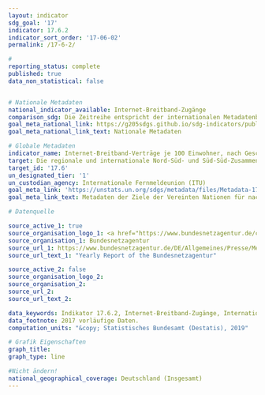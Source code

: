```yaml
---
layout: indicator
sdg_goal: '17'
indicator: 17.6.2
indicator_sort_order: '17-06-02'
permalink: /17-6-2/

#
reporting_status: complete
published: true
data_non_statistical: false


# Nationale Metadaten
national_indicator_available: Internet-Breitband-Zugänge
comparison_sdg: Die Zeitreihe entspricht der internationalen Metadatenbeschreibung.
goal_meta_national_link: https://g205sdgs.github.io/sdg-indicators/public/MetaDe/17.6.2.pdf
goal_meta_national_link_text: Nationale Metadaten

# Globale Metadaten
indicator_name: Internet-Breitband-Verträge je 100 Einwohner, nach Geschwindigkeit
target: Die regionale und internationale Nord-Süd- und Süd-Süd-Zusammenarbeit und Dreieckskooperation im Bereich Wissenschaft, Technologie und Innovation und den Zugang dazu verbessern und den Austausch von Wissen zu einvernehmlich festgelegten Bedingungen verstärken, unter anderem durch eine bessere Abstimmung zwischen den vorhandenen Mechanismen, insbesondere auf Ebene der Vereinten Nationen, und durch einen globalen Mechanismus zur Technologieförderung
target_id: '17.6'
un_designated_tier: '1'
un_custodian_agency: Internationale Fernmeldeunion (ITU)
goal_meta_link: 'https://unstats.un.org/sdgs/metadata/files/Metadata-17-06-02.pdf'
goal_meta_link_text: Metadaten der Ziele der Vereinten Nationen für nachhaltige Entwicklung

# Datenquelle

source_active_1: true
source_organisation_logo_1: <a href="https://www.bundesnetzagentur.de/cln_122/DE/Home/home_node.html"><img src="https://g205sdgs.github.io/sdg-indicators/public/logos/bundesnetzagentur.png" alt="Logo Bundesnetzagentur" /></a>
source_organisation_1: Bundesnetzagentur
source_url_1: https://www.bundesnetzagentur.de/DE/Allgemeines/Presse/Mediathek/Berichte/berichte-node.html
source_url_text_1: "Yearly Report of the Bundesnetzagentur"

source_active_2: false
source_organisation_logo_2:
source_organisation_2:
source_url_2:
source_url_text_2:

data_keywords: Indikator 17.6.2, Internet-Breitband-Zugänge, Internationale Fernmeldeunion (ITU)
data_footnote: 2017 vorläufige Daten.
computation_units: "&copy; Statistisches Bundesamt (Destatis), 2019"

# Grafik Eigenschaften
graph_title:
graph_type: line

#Nicht ändern!
national_geographical_coverage: Deutschland (Insgesamt)
---
```

